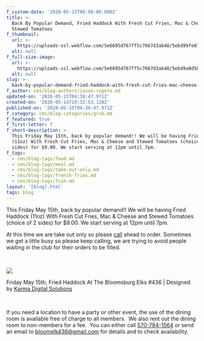 ```yaml
---
f_custom-date: '2020-05-15T00:00:00.000Z'
title: >-
  Back By Popular Demand, Fried Haddock With Fresh Cut Fries, Mac & Cheese and
  Stewed Tomatoes
f_thumbnail:
  url: >-
    https://uploads-ssl.webflow.com/5e6695d767ff5c7667d3ab48/5ebd99fe07f73c252b00e8b7_3.jpg
  alt: null
f_full-size-image:
  url: >-
    https://uploads-ssl.webflow.com/5e6695d767ff5c7667d3ab48/5ebd9a0d5816877034b04849_3.jpg
  alt: null
slug: >-
  back-by-popular-demand-fried-haddock-with-fresh-cut-fries-mac-cheese-and-stewed-tomatoes
f_author: cms/blog-authors/jason-rogers.md
updated-on: '2020-05-15T04:30:47.971Z'
created-on: '2020-05-14T19:32:53.128Z'
published-on: '2020-05-15T04:30:47.971Z'
f_category: cms/blog-categories/grub.md
f_featured: true
f_first-letter: T
f_short-description: >-
  This Friday May 15th, back by popular demand!! We will be having Fried Haddock
  (11oz) With Fresh Cut Fries, Mac & Cheese and Stewed Tomatoes (choice of 2
  sides) for $9.00. We start serving at 12pm until 7pm.
f_tags:
  - cms/blog-tags/food.md
  - cms/blog-tags/meal.md
  - cms/blog-tags/take-out-only.md
  - cms/blog-tags/french-fries.md
  - cms/blog-tags/fish.md
layout: '[blog].html'
tags: blog
---
```


This Friday May 15th, back by popular demand!! We will be having Fried Haddock (11oz) With Fresh Cut Fries, Mac & Cheese and Stewed Tomatoes (choice of 2 sides) for $9.00. We start serving at 12pm until 7pm.

At this time we are take out only so please [call](#) ahead to order. Sometimes we get a little busy so please keep calling, we are trying to avoid people waiting in the club for their orders to be filled.

‍

![](https://uploads-ssl.webflow.com/5e6695d767ff5c7667d3ab48/5ebd9a73ffdd7a8a2099e63a_Bloomsburg%20Elks%20Grub%20Fried%20Haddock%20Take%20Out.jpg)

Friday May 15th, Fried Haddock At The Bloomsburg Elks #436 | Designed by [Karma Digital Solutions](https://www.karmadigitalsolutions.com/)

‍

If you need a location to have a party or other event, the use of the dining room is available free of charge to all members.  We also rent out the dining room to non-members for a fee.  You can either call [570-784-1564](#) or send an email to [bloomelk436@gmail.com](mailto:bloomelk436@gmail.com) for details and to check availability.
